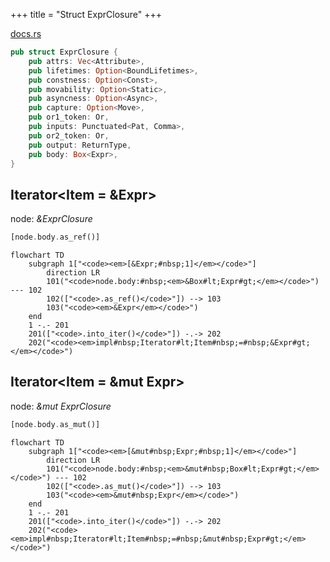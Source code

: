 +++
title = "Struct ExprClosure"
+++

[docs.rs](https://docs.rs/syn/latest/syn/struct.ExprClosure.html)

```rust
pub struct ExprClosure {
    pub attrs: Vec<Attribute>,
    pub lifetimes: Option<BoundLifetimes>,
    pub constness: Option<Const>,
    pub movability: Option<Static>,
    pub asyncness: Option<Async>,
    pub capture: Option<Move>,
    pub or1_token: Or,
    pub inputs: Punctuated<Pat, Comma>,
    pub or2_token: Or,
    pub output: ReturnType,
    pub body: Box<Expr>,
}
```

## Iterator<Item = &Expr>

node: *&ExprClosure*

```rust
[node.body.as_ref()]
```

```mermaid
flowchart TD
    subgraph 1["<code><em>[&Expr;#nbsp;1]</em></code>"]
        direction LR
        101("<code>node.body:#nbsp;<em>&Box#lt;Expr#gt;</em></code>") --- 102
        102(["<code>.as_ref()</code>"]) --> 103
        103("<code><em>&Expr</em></code>")
    end
    1 -.- 201
    201(["<code>.into_iter()</code>"]) -.-> 202
    202("<code><em>impl#nbsp;Iterator#lt;Item#nbsp;=#nbsp;&Expr#gt;</em></code>")
```

## Iterator<Item = &mut Expr>

node: *&mut ExprClosure*

```rust
[node.body.as_mut()]
```

```mermaid
flowchart TD
    subgraph 1["<code><em>[&mut#nbsp;Expr;#nbsp;1]</em></code>"]
        direction LR
        101("<code>node.body:#nbsp;<em>&mut#nbsp;Box#lt;Expr#gt;</em></code>") --- 102
        102(["<code>.as_mut()</code>"]) --> 103
        103("<code><em>&mut#nbsp;Expr</em></code>")
    end
    1 -.- 201
    201(["<code>.into_iter()</code>"]) -.-> 202
    202("<code><em>impl#nbsp;Iterator#lt;Item#nbsp;=#nbsp;&mut#nbsp;Expr#gt;</em></code>")
```
